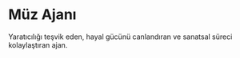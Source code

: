 # Müz Ajanı
Yaratıcılığı teşvik eden, hayal gücünü canlandıran ve sanatsal süreci kolaylaştıran ajan.